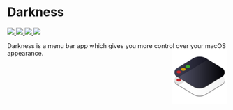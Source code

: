# Darkness
<p align="left">
  <a href="https://swift.org">
      <img src="https://img.shields.io/badge/Swift-5.1-orange.svg" />
  </a>
  <a href="https://developer.apple.com/macos/">
      <img src="http://img.shields.io/badge/platform-macOS-red.svg?style=flat" />
  </a>
  <a href="https://github.com/_disho">
      <img src="http://img.shields.io/badge/github-_disho-green.svg?style=flat" />
  </a>
  <a href="https://twitter.com/intent/follow?screen_name=_disho">
      <img src="https://img.shields.io/twitter/follow/_disho?style=social&logo=twitter"></a>
  
</p>

Darkness is a menu bar app which gives you more control over your macOS appearance.
<img align="right" src="https://github.com/jdisho/Darkness/blob/master/Images/Darkness.png" width="25%">



